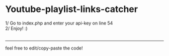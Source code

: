 # Youtube-playlist-links-catcher

1/ Go to index.php and enter your api-key on line 54<br>
2/ Enjoy! :)
<br><br><hr>
feel free to edit/copy-paste the code!
